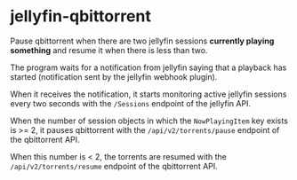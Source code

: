 # jellyfin-qbittorrent

Pause qbittorrent when there are two jellyfin sessions **currently playing something** and resume it when there is less than two.

The program waits for a notification from jellyfin saying that a playback has started (notification sent by the jellyfin webhook plugin).

When it receives the notification, it starts monitoring active jellyfin sessions every two seconds with the `/Sessions` endpoint of the jellyfin API.

When the number of session objects in which the `NowPlayingItem` key exists is >= 2, it pauses qbittorrent with the `/api/v2/torrents/pause` endpoint of the qbittorrent API.

When this number is < 2, the torrents are resumed with the `/api/v2/torrents/resume` endpoint of the qbittorrent API.